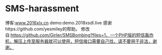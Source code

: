 # SMS-harassment
博客:www.2016xlx.cn
demo:demo.2018xsdl.live
感谢https://github.com/yesmiley的帮助。
修改自:https://github.com/Girler/SMSBombing?files=1，一个PHP版的短信轰炸机，解压上传至服务器就可以使用，短信接口需要自己找，请不要用于非法，谢谢。
